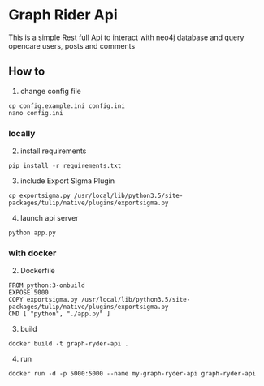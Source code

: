 # Graph Rider Api
This is a simple Rest full Api to interact with neo4j database and query opencare users, posts and comments

## How to
1. change config file
```
cp config.example.ini config.ini
nano config.ini
```

### locally
2. install requirements
```
pip install -r requirements.txt
```
3. include Export Sigma Plugin
```
cp exportsigma.py /usr/local/lib/python3.5/site-packages/tulip/native/plugins/exportsigma.py
```
4. launch api server
```
python app.py
```

### with docker
2. Dockerfile
```
FROM python:3-onbuild
EXPOSE 5000
COPY exportsigma.py /usr/local/lib/python3.5/site-packages/tulip/native/plugins/exportsigma.py
CMD [ "python", "./app.py" ]
```
3. build
```
docker build -t graph-ryder-api .
```
4. run
```
docker run -d -p 5000:5000 --name my-graph-ryder-api graph-ryder-api
```